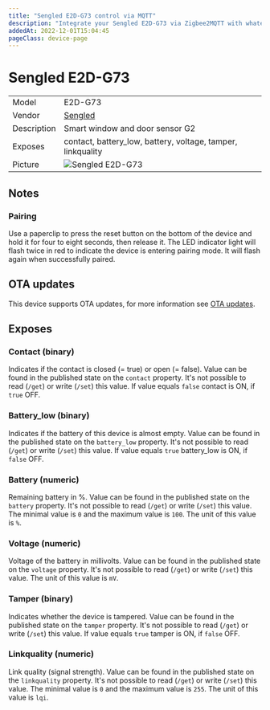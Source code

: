 ```yaml
---
title: "Sengled E2D-G73 control via MQTT"
description: "Integrate your Sengled E2D-G73 via Zigbee2MQTT with whatever smart home infrastructure you are using without the vendor's bridge or gateway."
addedAt: 2022-12-01T15:04:45
pageClass: device-page
---
```


<!-- !!!! -->
<!-- ATTENTION: This file is auto-generated through docgen! -->
<!-- You can only edit the "Notes"-Section between the two comment lines "Notes BEGIN" and "Notes END". -->
<!-- Do not use h1 or h2 heading within "## Notes"-Section. -->
<!-- !!!! -->

# Sengled E2D-G73

|     |     |
|-----|-----|
| Model | E2D-G73  |
| Vendor  | [Sengled](/supported-devices/#v=Sengled)  |
| Description | Smart window and door sensor G2 |
| Exposes | contact, battery_low, battery, voltage, tamper, linkquality |
| Picture | ![Sengled E2D-G73](https://www.zigbee2mqtt.io/images/devices/E2D-G73.jpg) |


<!-- Notes BEGIN: You can edit here. Add "## Notes" headline if not already present. -->
## Notes

### Pairing
Use a paperclip to press the reset button on the bottom of the device and hold it for four to eight seconds, then release it. The LED indicator light will flash twice in red to indicate the device is entering pairing mode. It will flash again when successfully paired.
<!-- Notes END: Do not edit below this line -->

## OTA updates
This device supports OTA updates, for more information see [OTA updates](../guide/usage/ota_updates.md).



## Exposes

### Contact (binary)
Indicates if the contact is closed (= true) or open (= false).
Value can be found in the published state on the `contact` property.
It's not possible to read (`/get`) or write (`/set`) this value.
If value equals `false` contact is ON, if `true` OFF.

### Battery_low (binary)
Indicates if the battery of this device is almost empty.
Value can be found in the published state on the `battery_low` property.
It's not possible to read (`/get`) or write (`/set`) this value.
If value equals `true` battery_low is ON, if `false` OFF.

### Battery (numeric)
Remaining battery in %.
Value can be found in the published state on the `battery` property.
It's not possible to read (`/get`) or write (`/set`) this value.
The minimal value is `0` and the maximum value is `100`.
The unit of this value is `%`.

### Voltage (numeric)
Voltage of the battery in millivolts.
Value can be found in the published state on the `voltage` property.
It's not possible to read (`/get`) or write (`/set`) this value.
The unit of this value is `mV`.

### Tamper (binary)
Indicates whether the device is tampered.
Value can be found in the published state on the `tamper` property.
It's not possible to read (`/get`) or write (`/set`) this value.
If value equals `true` tamper is ON, if `false` OFF.

### Linkquality (numeric)
Link quality (signal strength).
Value can be found in the published state on the `linkquality` property.
It's not possible to read (`/get`) or write (`/set`) this value.
The minimal value is `0` and the maximum value is `255`.
The unit of this value is `lqi`.

